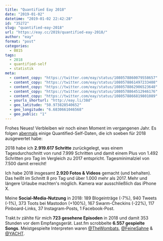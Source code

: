 ```yaml
---
title: "Quantified Eay 2018"
date: "2019-01-02"
datetime: "2019-01-02 22:42:28"
id: "35272"
slug: "quantified-eay-2018"
url: "https://eay.cc/2019/quantified-eay-2018/"
author: "eay"
format: "post"
categories:
  - 0815
tags:
  - 2018
  - quantified-self
  - statistik
meta:
  - content_copy: "https://twitter.com/eay/status/1080578860079558657"
  - content_copy: "https://twitter.com/eay/status/1080578861497233408"
  - content_copy: "https://twitter.com/eay/status/1080578862906523648"
  - content_copy: "https://twitter.com/eay/status/1080578864512946176"
  - content_copy: "https://twitter.com/eay/status/1080578866819801089"
  - yourls_shorturl: "http://eay.li/38d"
  - geo_latitude: "50.973828540652"
  - geo_longitude: "6.6830661046568"
  - geo_public: "1"
---
```


Frohes Neues! Verbleiben wir noch einen Moment im vergangenen Jahr. Es folgen [abermals](https://eay.cc/2018/quantified-eay-2017/) einige Quantified-Self-Daten, die ich soeben für 2018 ausgewertet habe:

2018 habe ich **2.919.617 Schritte** zurückgelegt, was einem Tagesdurchschnitt von rund 7.999 Schritten und damit einem Plus von 1.492 Schritten pro Tag im Vergleich zu 2017 entspricht. Tagesminimalziel von 7.500 damit erreicht!

Ich habe 2018 insgesamt **2.920 Fotos & Videos** gemacht (und behalten). Das heißt im Schnitt 8 pro Tag und über 1.000 mehr als 2017. Mehr und längere Urlaube machten's möglich. Kamera war ausschließlich das iPhone X.

Meine **Social-Media-Nutzung** in 2018: 189 Blogeinträge (-7%), 940 Tweets (-1%), 373 Toots bei Mastodon (+100%), 167 Swarm-Checkins (-22%), 117 Pinboard-Links, 37 Instagram-Posts, 1 Facebook-Post.

Trakt.tv zählte für mich **723 gesehene Episoden** in 2018 und damit 353 Stunden vor dem Empfangsgerät. Last.fm scrobbelte **6.557 gespielte Songs**. Meistgespielte Interpreten waren [@TheWombats](https://twitter.com/thewombats), [@FeineSahne](https://twitter.com/feinesahne) & [@YACHT](https://twitter.com/YACHT).
